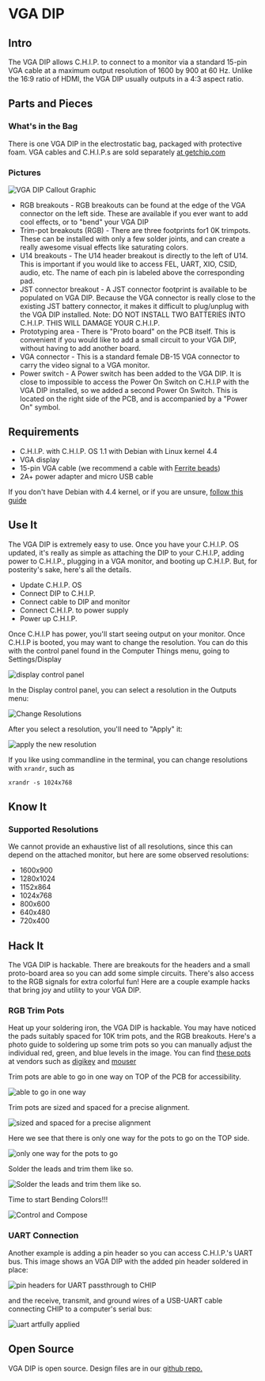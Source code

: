 # VGA DIP

## Intro

The VGA DIP allows C.H.I.P. to connect to a monitor via a standard 15-pin VGA cable at a maximum output resolution of 1600 by 900 at 60 Hz. Unlike the 16:9 ratio of HDMI, the VGA DIP usually outputs in a 4:3 aspect ratio.

## Parts and Pieces

### What's in the Bag

There is one VGA DIP in the electrostatic bag, packaged with protective foam. VGA cables and C.H.I.P.s are sold separately [at getchip.com](https://getchip.com/pages/store)

### Pictures

![VGA DIP Callout Graphic](/images/vga_callout.jpg)

 * RGB breakouts - RGB breakouts can be found at the edge of the VGA connector on the left side. These are available if you ever want to add cool effects, or to "bend" your VGA DIP
 * Trim-pot breakouts (RGB) - There are three footprints for1 0K trimpots. These can be installed with only a few solder joints, and can create a really awesome visual effects like saturating colors.
 * U14 breakouts - The U14 header breakout is directly to the left of U14. This is important if you would like to access FEL, UART, XIO, CSID, audio, etc. The name of each pin is labeled above the corresponding pad.
 * JST connector breakout - A JST connector footprint  is available to be populated on VGA DIP. Because the VGA connector is really close to the existing JST battery connector, it makes it difficult to plug/unplug with the VGA DIP installed. Note: DO NOT INSTALL TWO BATTERIES INTO C.H.I.P. THIS WILL DAMAGE YOUR C.H.I.P.
 * Prototyping area - There is "Proto board" on the PCB itself. This is convenient if you would like to add a small circuit to your VGA DIP, without having to add another board.
 * VGA connector - This is a standard female DB-15 VGA connector to carry the video signal to a VGA monitor.
 * Power switch - A Power switch has been added to the VGA DIP. It is close to impossible to access the Power On Switch on C.H.I.P with the VGA DIP installed, so we added a second Power On Switch. This is located on the right side of the PCB, and is accompanied by a "Power On" symbol.

## Requirements

 * C.H.I.P. with C.H.I.P. OS 1.1 with Debian with Linux kernel 4.4
 * VGA display
 * 15-pin VGA cable (we recommend a cable with [Ferrite beads](https://en.wikipedia.org/wiki/Ferrite_bead))
 * 2A+ power adapter and micro USB cable

If you don't have Debian with 4.4 kernel, or if you are unsure, [follow this guide](getchip.com/update)

## Use It

The VGA DIP is extremely easy to use. Once you have your C.H.I.P. OS updated, it's really as simple as attaching the DIP to your C.H.I.P, adding power to C.H.I.P., plugging in a VGA monitor, and booting up C.H.I.P. But, for posterity's sake, here's all the details.

 * Update C.H.I.P. OS
 * Connect DIP to C.H.I.P.
 * Connect cable to DIP and monitor
 * Connect C.H.I.P. to power supply
 * Power up C.H.I.P.

Once C.H.I.P has power, you'll start seeing output on your monitor. Once C.H.I.P is booted, you may want to change the resolution. You can do this with the control panel found in the Computer Things menu, going to Settings/Display

![display control panel](/images/settings_select.jpg)

In the Display control panel, you can select a resolution in the Outputs menu:

![Change Resolutions](/images/settings_vga_resolution.jpg)

After you select a resolution, you'll need to "Apply" it:

![apply the new resolution](/images/settings_apply.jpg)

If you like using commandline in the terminal, you can change resolutions with `xrandr`, such as

```shell
xrandr -s 1024x768
```

## Know It

### Supported Resolutions

We cannot provide an exhaustive list of all resolutions, since this can depend on the attached monitor, but here are some observed resolutions:

  * 1600x900
  * 1280x1024
  * 1152x864
  * 1024x768
  * 800x600
  * 640x480
  * 720x400

## Hack It
The VGA DIP is hackable. There are breakouts for the headers and a small proto-board area so you can add some simple circuits. There's also access to the RGB signals for extra colorful fun! Here are a couple example hacks that bring joy and utility to your VGA DIP.

### RGB Trim Pots
Heat up your soldering iron, the VGA DIP is hackable. You may have noticed the pads suitably spaced for 10K trim pots, and the RGB breakouts. Here's a photo guide to soldering up some trim pots so you can manually adjust the individual red, green, and blue levels in the image. You can find [these pots](http://www.bourns.com/docs/Product-Datasheets/3386.pdf) at vendors such as [digikey](http://www.digikey.com/product-detail/en/bourns-inc/3386P-1-103TLF/3386P-103TLF-ND/1232547) and [mouser](http://www.mouser.com/ProductDetail/Bourns/3386P-1-103TLF/?qs=sGAEpiMZZMvygUB3GLcD7rufck0TIBKysL9OZJpl%2f%2fo%3d)

Trim pots are able to go in one way on TOP of the PCB for accessibility.

![able to go in one way](/images/vgapot_01place.jpg)

Trim pots are sized and spaced for a precise alignment.

![sized and spaced for a precise alignment](/images/vgapot_02allpots.jpg)

Here we see that there is only one way for the pots to go on the TOP side.

![only one way for the pots to go](/images/vgapot_03thruhole.jpg)

Solder the leads and trim them like so.

![Solder the leads and trim them like so.](/images/vgapot_04soldered.jpg)

Time to start Bending Colors!!!

![Control and Compose](/images/vgapot_02allpots.jpg)

### UART Connection

Another example is adding a pin header so you can access C.H.I.P.'s UART bus. This image shows an VGA DIP with the added pin header soldered in place:

![pin headers for UART passthrough to CHIP](/images/vga_uart_placement.jpg)

and the receive, transmit, and ground wires of a USB-UART cable connecting CHIP to a computer's serial bus:

![uart artfully applied](/images/vga_uart_cnxn.jpg)

## Open Source

VGA DIP is open source. Design files are in our [github repo.](https://github.com/NextThingCo/DIP-VGA-PCB)
